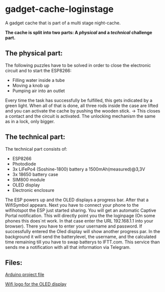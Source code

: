# gadget-cache-loginstage
A gadget cache that is part of a multi stage night-cache.

**The cache is split into two parts: A _physical_ and a _technical_ challenge part.**

## The physical part:
The following puzzles have to be solved in order to close the electronic circuit and to start the ESP8266:
- Filling water inside a tube
- Moving a knob up
- Pumping air into an outlet

Every time the task has successfully be fulfilled, this gets indicated by a green light.
When all of that is done, all three rods inside the case are lifted and you can activate the cache by pushing the wooden stick. -> This closes a contact and the circuit is activated. The unlocking mechanism the same as in a lock, only bigger.

## The technical part:
The technical part consists of:
- ESP8266
- Photodiode
- 3x LiFePo4 (Soshine-1800) battery a 1500mAh(measured)@3,3V
- 3x 18650 battery case
- SIM800 module
- OLED display
- Electronic enclosure

The ESP powers up and the OLED displays a progress bar. After that a WifiSymbol appears. Next you have to connect your phone to the wifihotspot the ESP just started sharing. You will get an automatic Captive Portal notification. This will directly point you the the loginpage (On some phones this does´nt work. In that case enter the URL 192.168.1.1 into your browser). There you have to enter your username and password. If successfully entered the Oled display will show another progress par. In the background it will send the batterylevel, the username, and the calculated time remaining till you have to swap batterys to IFTT.com. This service than sends me a notification with all that information via Telegram. 

## Files:
[Arduino project file](LoginStage/LoginStage.ino)

[Wifi logo for the OLED display](LoginStage/images.h)




